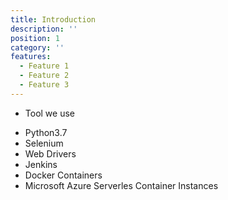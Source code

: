 ```yaml
---
title: Introduction
description: ''
position: 1
category: ''
features:
  - Feature 1
  - Feature 2
  - Feature 3
---
```



- Tool we use 

* Python3.7
* Selenium 
* Web Drivers 
* Jenkins 
* Docker Containers
* Microsoft Azure Serverles Container Instances
